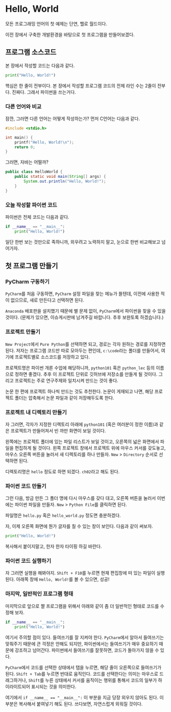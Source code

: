 # Hello, World

모든 프로그래밍 언어의 첫 예제는 단연, 헬로 월드이다.

이전 장에서 구축한 개발환경을 바탕으로 첫 프로그램을 만들어보겠다.

## 프로그램 소스코드

본 장에서 작성할 코드는 다음과 같다.

```python
print("Hello, World!")
```

핵심은 한 줄이 전부이다. 본 장에서 작성할 프로그램 코드의 전체 라인 수는 2줄이 전부다. 진짜다. 그래서 파이썬을 쓰는거다.

### 다른 언어와 비교

잠깐, 그러면 다른 언어는 어떻게 작성하는가?
먼저 C언어는 다음과 같다.

```c
#include <stdio.h>

int main() {
    printf("Hello, World!\n");
    return 0;
}
```

그러면, 자바는 어떨까?

```java
public class HelloWorld {
    public static void main(String[] args) {
        System.out.println("Hello, World!");
    }
}
```

### 오늘 작성할 파이썬 코드

파이썬은 전체 코드는 다음과 같다.

```python
if __name__ == "__main__":
    print("Hello, World!")
```

일단 한번 보는 것만으로 족하니까, 외우려고 노력하지 말고, 눈으로 한번 비교해보고 넘어가자.

## 첫 프로그램 만들기

### PyCharm 구동하기

`PyCharm`를 처음 구동하면, `PyCharm` 설정 파일을 찾는 메뉴가 뜰텐데, 이전에 사용한 적이 없으므로, 새로 만든다고 선택하면 된다.

`Anaconda` 배포판을 설치했기 때문에 별 문제 없이, `PyCharm`에서 파이썬을 찾을 수 있을 것이다. (문제가 있으면, 이슈게시판에 남겨주길 바랍니다. 추후 보완토록 하겠습니다.)

### 프로젝트 만들기

`New Project`에서 `Pure Python`를 선택하면 되고, 경로는 각자 원하는 경로를 지정하면 된다. 저자는 프로그램 코드만 따로 모아두는 편인데, `c:\code`라는 폴더를 만들어서, 여기에 프로젝트별로 소스코드를 저장하고 있다.

프로젝트명은 파이썬 개론 수업에 해당하니까, `python101` 혹은 `python_lec` 등의 이름으로 정하면 좋겠다. 추후 이 프로젝트 단위로 깃허브에 저장소를 만들게 될 것이다. 그리고 프로젝트는 주로 연구주제와 일치시켜 만드는 것이 좋다.

논문 한 편에 프로젝트 하나씩 만드는 것도 추천한다. 논문이 게재되고 나면, 해당 프로젝트 폴더는 압축해서 논문 파일과 같이 저장해두도록 한다.

### 프로젝트 내 디렉토리 만들기

자 그러면, 각자가 지정한 디렉토리 아래에 `python101` (혹은 여러분이 정한 이름)과 같은 프로젝트가 만들어져서 빈 까만 화면이 보일 것이다.

왼쪽에는 프로젝트 폴더에 있는 파일 리스트가 보일 것이고, 오른쪽의 넓은 화면에서 파일을 편집하게 될 것이다. 왼쪽 프로젝트 창에서 프로젝트 위에 마우스 커서를 갖도놓고, 마우스 오른쪽 버튼을 눌러서 새 디렉토리를 하나 만들자. `New` > `Directory` 순서로 선택하면 된다.

디렉토리명은 `hello` 정도로 하면 되겠다. `ch02`라고 해도 된다.

### 파이썬 코드 만들기

그런 다음, 방금 만든 그 폴더 명에 다시 마우스를 갖다 대고, 오른쪽 버튼을 눌러서 이번에는 파이썬 파일을 만들자. `New` > `Python File`를 클릭하면 된다.

파일명은 `hello.py` 혹은 `hello_world.py` 정도면 충분하겠다.

자, 이제 오른쪽 화면에 뭔가 글자를 칠 수 있는 창이 보인다. 다음과 같이 써보자.

```python
print("Hello, World!")
```

복사해서 붙이지말고, 한자 한자 타이핑 하길 바란다.

### 파이썬 코드 실행하기

자 그러면 실행을 해봐야지. `Shift + F10`를 누르면 현재 편집창에 떠 있는 파일이 실행된다. 아래쪽 창에 `Hello, World!`를 볼 수 있으면, 성공!

### 마지막, 일반적인 프로그램 형태

마지막으로 앞으로 짤 프로그램을 위해서 아래와 같이 좀 더 일반적인 형태로 코드를 수정해 보자.

```python
if __name__ == "__main__":
    print("Hello, World!")
```

여기서 주의할 점이 있다. 들여쓰기를 잘 지켜야 한다. `PyCharm`에서 알아서 들여쓰기는 맞춰주기 때문에 큰 걱정은 안해도 되지만, 파이썬에서는 들여쓰기가 매우 중요하기 때문에 강조하고 넘어간다. 파이썬에서 들여쓰기를 잘못하면, 코드가 돌아가지 않을 수 있다.

`PyCharm`에서 코드를 선택한 상태에서 탭을 누르면, 해당 줄이 오른쪽으로 들여쓰기가 된다. `Shift + Tab`를 누르면 반대로 움직인다. 코드를 선택한다는 의미는 마우스로 드래그하거나, `Shift`를 누른 상태에서 커서를 움직이는 행위를 통해서 코드의 일부가 하이라이트되어 표시되는 것을 의미한다.

여기에서 ```if __name__ == "__main__":``` 이 부분을 지금 당장 외우지 않아도 된다. 이 부분은 복사해서 붙여넣기 해도 된다. 쓰다보면, 자연스럽게 외워질 것이다.
